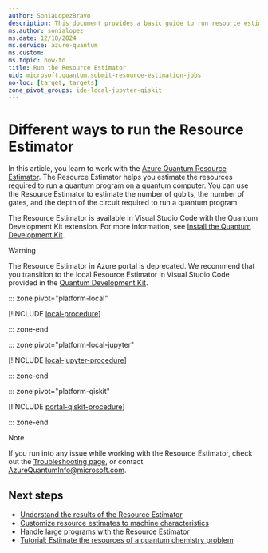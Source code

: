 ```yaml
---
author: SoniaLopezBravo
description: This document provides a basic guide to run resource estimates both locally and online using different SDKs and IDEs.
ms.author: sonialopez
ms.date: 12/18/2024
ms.service: azure-quantum
ms.custom:
ms.topic: how-to
title: Run the Resource Estimator
uid: microsoft.quantum.submit-resource-estimation-jobs
no-loc: [target, targets]
zone_pivot_groups: ide-local-jupyter-qiskit
---
```


# Different ways to run the Resource Estimator

In this article, you learn to work with the [Azure Quantum Resource Estimator](xref:microsoft.quantum.overview.intro-resource-estimator). The Resource Estimator helps you estimate the resources required to run a quantum program on a quantum computer. You can use the Resource Estimator to estimate the number of qubits, the number of gates, and the depth of the circuit required to run a quantum program.

The Resource Estimator is available in Visual Studio Code with the Quantum Development Kit extension. For more information, see [Install the Quantum Development Kit](xref:microsoft.quantum.install-qdk.overview).

> [!WARNING]
> The Resource Estimator in Azure portal is deprecated. We recommend that you transition to the local Resource Estimator in Visual Studio Code provided in the [Quantum Development Kit](https://marketplace.visualstudio.com/items?itemName=quantum.qsharp-lang-vscode).

::: zone pivot="platform-local"

[!INCLUDE [local-procedure](includes/how-to-submit-resources-estimation-include-qsharp-local.md)]

::: zone-end

::: zone pivot="platform-local-jupyter"

[!INCLUDE [local-jupyter-procedure](includes/how-to-submit-resources-estimation-include-jupyter-local.md)]

::: zone-end

::: zone pivot="platform-qiskit"

[!INCLUDE [portal-qiskit-procedure](includes/how-to-submit-resources-estimation-include-qiskit.md)]

::: zone-end

> [!NOTE]
> If you run into any issue while working with the Resource Estimator, check out the [Troubleshooting page](xref:microsoft.quantum.azure.common-issues#azure-quantum-resource-estimator), or contact [AzureQuantumInfo@microsoft.com](mailto:AzureQuantumInfo@microsoft.com).

## Next steps

- [Understand the results of the Resource Estimator](xref:microsoft.quantum.overview.resources-estimator-output.data)
- [Customize resource estimates to machine characteristics](xref:microsoft.quantum.overview.resources-estimator)
- [Handle large programs with the Resource Estimator](xref:microsoft.quantum.resource-estimator-caching)
- [Tutorial: Estimate the resources of a quantum chemistry problem](xref:microsoft.quantum.tutorial.resource-estimator.chemistry)
